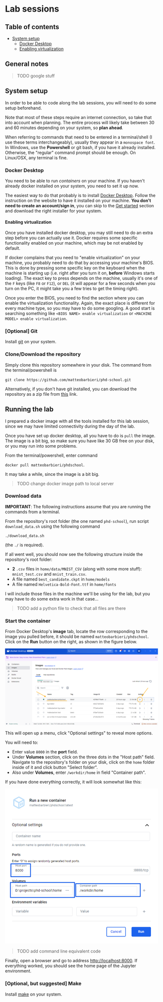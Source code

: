 # Lab sessions

## Table of contents

* [System setup](#system-setup)
  * [Docker Desktop](#docker-desktop)
  * [Enabling virtualization](#enabling-virtualization)

## General notes

> TODO google stuff

## System setup

In order to be able to code along the lab sessions, you will need to do some setup beforehand.

Note that most of these steps require an internet connection, so take that into account when planning. The entire process will likely take between 30 and 60 minutes depending on your system, so **plan ahead**.

When referring to commands that need to be entered in a terminal/shell (I use these terms interchangeably), usually they appear in a `monospace font`. In Windows, use the **Powershell** or git bash, if you have it already installed. Otherwise, the "regular" command prompt should be enough. On Linux/OSX, any terminal is fine.

### Docker Desktop

You need to be able to run _containers_ on your machine. If you haven't already docker installed on your system, you need to set it up now.

The easiest way to do that probably is to install [Docker Desktop](https://www.docker.com/products/docker-desktop/). Follow the instruction on the website to have it installed on your machine. **You don't need to create an account/sign in**, you can skip to the [Get started](https://www.docker.com/get-started/) section and download the right installer for your system.

#### Enabling virtualization

Once you have installed docker desktop, you may still need to do an extra step before you can actually use it. Docker requires some specific functionality enabled on your machine, which may be not enabled by default.

If docker complains that you need to "enable virtualization" on your machine, you probably need to do that by accessing your machine's BIOS.
This is done by pressing some specific key on the keyboard when the machine is starting up (i.e. right after you turn it on, **before** Windows starts loading). The exact key to press depends on the machine, usually it's one of the `F` keys (like `F8` or `F12`), or `DEL` (it will appear for a few seconds when you turn on the PC, it might take you a few tries to get the timing right).

Once you enter the BIOS, you need to find the section where you can enable the virtualization functionality. Again, the exact place is different for every machine type, so you may have to do some googling. A good start is searching something like `<BIOS NAME> enable virtualization` or `<MACHINE MODEL> enable virtualization`.

### [Optional] Git

Install [git](https://git-scm.com/) on your system.

### Clone/Download the repository

Simply clone this repository somewhere in your disk. The command from the terminal/powershell is 

`git clone https://github.com/matteobarbieri/phd-school.git`

Alternatively, if you don't have git installed, you can download the repository as a zip file from [this](https://github.com/matteobarbieri/phd-school/archive/refs/heads/main.zip) link.

## Running the lab

I prepared a docker image with all the tools installed for this lab session, since we may have limited connectivity during the day of the lab.

Once you have set up docker desktop, all you have to do is `pull` the image. The image is a bit big, so make sure you have like 30 GB free on your disk, or you may run into some problems.

From the terminal/powershell, enter command 

`docker pull matteobarbieri/phdschool`. 

It may take a while, since the image is a bit big.

> TODO change docker image path to local server

### Download data

**IMPORTANT**: The following instructions assume that you are running the commands from a terminal.

From the repository's root folder (the one named `phd-school`), run script `download_data.sh` using the following command

```
./download_data.sh
```

(the `./` is required).

If all went well, you should now see the following structure inside the repository's root folder:
- **2** `.csv` files in `home/data/MNIST_CSV` (along with some more stuff): `mnist_test.csv` and `mnist_train.csv`.
- A file named `best_candidate.ckpt` in `home/models`
- A file named `Helvetica-Bold-Font.ttf` in `home/fonts`

I will include those files in the machine we'll be using for the lab, but you may have to do some extra work in that case...

> TODO add a python file to check that all files are there

### Start the container

From Docker Desktop's **image** tab, locate the row corresponding to the image you pulled before, it should be named `matteobarbieri/phdschool`. Click on the **Run** button on the right, as shown in the figure below.

![Docker desktop images](assets/docker_desktop_images.png "Docker desktop images tab")

This will open up a menu, click "Optional settings" to reveal more options.

You will need to:

- Enter value `8000` in the **port** field.
- Under **Volumes** section, click on the three dots in the "Host path" field. Navigate to the repository's folder on your disk, click on the `home` folder inside of it and click button "Select folder".
- Also under **Volumes**, enter `/workdir/home` in field "Container path".

If you have done everything correctly, it will look somewhat like this:

![Docker desktop run container settings](assets/docker_run_optional_settings.png "Docker desktop run container settings")

> TODO add command line equivalent code

Finally, open a browser and go to address [http://localhost:8000](http://localhost:8000). If everything worked, you should see the home page of the Jupyter environment.

### [Optional, but suggested] Make

Install [make](https://stackoverflow.com/questions/32127524/how-to-install-and-use-make-in-windows) on your system.
